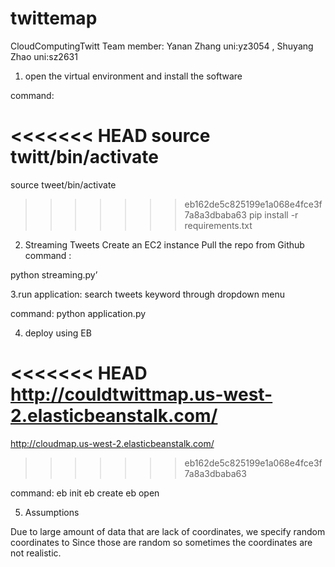 # twittemap
CloudComputingTwitt
Team member: Yanan Zhang uni:yz3054 , Shuyang Zhao uni:sz2631
1. open the virtual environment and install the software

command: 

<<<<<<< HEAD
source twitt/bin/activate
=======
source tweet/bin/activate
>>>>>>> eb162de5c825199e1a068e4fce3f7a8a3dbaba63
pip install -r requirements.txt

2. Streaming Tweets
Create an EC2 instance
Pull the repo from Github
command :

python streaming.py’

3.run application: search tweets keyword through dropdown menu 

command:
python application.py

4. deploy using EB 

<<<<<<< HEAD
http://couldtwittmap.us-west-2.elasticbeanstalk.com/
=======
http://cloudmap.us-west-2.elasticbeanstalk.com/
>>>>>>> eb162de5c825199e1a068e4fce3f7a8a3dbaba63

command:
eb init
eb create
eb open


5. Assumptions

Due to large amount of data that are lack of coordinates, we specify random coordinates to 
Since those are random so sometimes the coordinates are not realistic.
